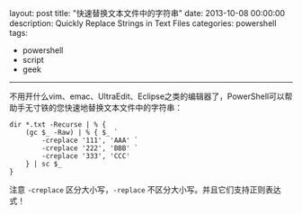 layout: post
title: "快速替换文本文件中的字符串"
date: 2013-10-08 00:00:00
description: Quickly Replace Strings in Text Files
categories: powershell
tags:
- powershell
- script
- geek
---
不用开什么vim、emac、UltraEdit、Eclipse之类的编辑器了，PowerShell可以帮助手无寸铁的您快速地替换文本文件中的字符串：

	dir *.txt -Recurse | % {
	    (gc $_ -Raw) | % { $_ `
	        -creplace '111', 'AAA' `
	        -creplace '222', 'BBB' `
	        -creplace '333', 'CCC'
	    } | sc $_
	}

注意 `-creplace` 区分大小写，`-replace` 不区分大小写。并且它们支持正则表达式！
